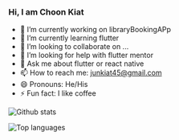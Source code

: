 ### Hi, I am Choon Kiat

- 🔭 I’m currently working on libraryBookingAPp
- 🌱 I’m currently learning flutter
- 👯 I’m looking to collaborate on ...
- 🤔 I’m looking for help with flutter mentor
- 💬 Ask me about flutter or react native
- 📫 How to reach me: junkiat45@gmail.com
- 😄 Pronouns: He/His
- ⚡ Fun fact: I like coffee

![Github stats](https://github-readme-stats.vercel.app/api?username=jokerJun00&count_private=true&show_icons=true&theme=radical
)

![Top languages](https://github-readme-stats.vercel.app/api/top-langs/?username=JOKERJUN00&show_icons=true&theme=radical)
